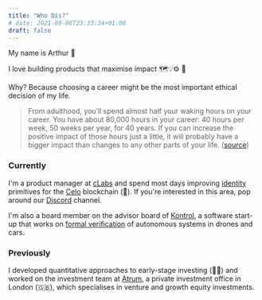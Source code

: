 ```yaml
---
title: "Who Dis?"
# date: 2021-09-06T23:33:34+01:00
draft: false
---
```


My name is Arthur 👋
 
I love building products that maximise impact 🗺💡⚙️ 🚀 

Why? Because choosing a career might be the most important ethical decision of my life.
> From adulthood, you’ll spend almost half your waking hours on your career. You have about 80,000 hours in your career: 40 hours per week, 50 weeks per year, for 40 years. If you can increase the positive impact of those hours just a little, it will probably have a bigger impact than changes to any other parts of your life. ([source](https://80000hours.org/make-a-difference-with-your-career/))

### Currently

I'm a product manager at [cLabs](https://clabs.co/) and spend most days improving [identity](https://docs.celo.org/celo-codebase/protocol/identity) primitives for the [Celo](https://celo.org/) blockchain (🌌). If you're interested in this area, pop around our [Discord](https://discord.gg/mD7gKGDuQT) channel.

I'm also a board member on the advisor board of [Kontrol](https://www.kontrol.tech/), a software start-up that works on [formal verification](https://en.wikipedia.org/wiki/Formal_verification) of autonomous systems in drones and cars.

### Previously

I developed quantitative approaches to early-stage investing (👨‍💻) and worked on the investment team at [Atrum](https://www.linkedin.com/company/atrumglobal/about/), a private investment office in London (🇬🇧), which specialises in venture and growth equity investments.
